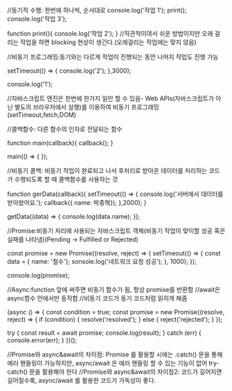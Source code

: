 //동기적 수행: 한번에 하나씩, 순서대로
console.log('작업 1');
print();
console.log('작업 3');

function print(){
console.log('작업 2');
}
//직관적이여서 쉬운 방법이지만 오래 걸리는 작업을 하면 blocking 현상이 생긴다.(오래걸리는 작업에는 맞지 않음)

//비동기 프로그래밍:동기와는 다르게 작업이 진행되는 동안 나머지 작업도 진행 가능

setTimeout(() => {
console.log('2');
},3000);

console.log('1');

//자바스크립트 엔진은 한번에 한가지 일만 할 수 있음- Web APIs(자바스크립트가 아닌 별도의 브라우저에서 실행)를 이용하여 비동기 프로그래밍(setTimeout,fetch,DOM)

//콜백함수: 다른 함수의 인자로 전달되는 함수

function main(callback){
callback();
}

main(() => { });

//비동기 콜백: 비동기 작업이 완료되고 나서 후처리로 받아온 데이터를 처리하는 코드가 수행되도록 할 때 콜백함수를 사용하는 것

function gerData(callback){
setTimeout(() => {
console.log('서버에서 데이터를 받아왔어요.');
callback({ name: 박중혁});
},2000);
}

getData((data) => {
console.log(data.name);
});

//Promise:비동기 처리에 사용되는 자바스크립트 객체(비동기 작업이 맞이할 성공 혹은 실패를 나타냄)(Pending -> Fulfilled or Rejected)

const promise = new Promise((resolve, reject) => {
setTimeout(() => {
const data = { name: '철수'};
sonsole.log('네트워크 요청 성공');
}, 1000);
});

console.log(promise);

//Async:function 앞에 써주면 비동기 함수가 됨, 항상 promise를 반환함
//await은 async함수 안에서만 동작함
//비동기 코드가 동기 코드처럼 읽히게 해줌

(async () => {
const condition = true;
const promise = new Promise((resolve, reject) => {
if (condition) {
resolve('resolved');
} else {
reject('rejected');
}
});

try {
const result = await promise;
console.log(result);
} catch (err) {
console.error(err);
}
})();

//Promise와 async&await의 차이점: Promise 를 활용할 시에는 .catch() 문을 통해 에러 핸들링이 가능하지만, async/await 은 에러 핸들링 할 수 있는 기능이 없어 try-catch() 문을 활용해야 한다
//Promise와 async&await의 차이점2: 코드가 길어지면 길어질수록, async/await 를 활용한 코드가 가독성이 좋다.
